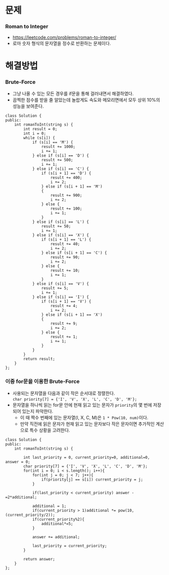 
# 문제

### Roman to Integer
 - https://leetcode.com/problems/roman-to-integer/
 - 로마 숫자 형식의 문자열을 정수로 반환하는 문제이다.

# 해결방법

### Brute-Force
 - 그냥 나올 수 있는 모든 경우를 if문을 통해 걸러내면서 해결하였다.
 - 끔찍한 점수를 받을 줄 알았는데 놀랍게도 속도와 메모리면에서 모두 상위 10%의 성능을 보여준다.
```
class Solution {
public:
    int romanToInt(string s) {
        int result = 0;
        int i = 0;
        while (s[i]) {
            if (s[i] == 'M') {
                result += 1000;
                i += 1;
            } else if (s[i] == 'D') {
                result += 500;
                i += 1; 
            } else if (s[i] == 'C') {
                if (s[i + 1] == 'D') {
                    result += 400;
                    i += 2;
                } else if (s[i + 1] == 'M')
                {
                    result += 900;
                    i += 2;
                } else {
                    result += 100;
                    i += 1;
                }
            } else if (s[i] == 'L') {
                result += 50;
                i += 1;
            } else if (s[i] == 'X') {
                if (s[i + 1] == 'L') {
                    result += 40;
                    i += 2;
                } else if (s[i + 1] == 'C') {
                    result += 90;
                    i += 2;
                } else {
                    result += 10;
                    i += 1;
                }
            } else if (s[i] == 'V') {
                result += 5;
                i += 1;
            } else if (s[i] == 'I') {
                if (s[i + 1] == 'V') {
                    result += 4;
                    i += 2;
                } else if (s[i + 1] == 'X')
                {
                    result += 9;
                    i += 2;
                } else {
                    result += 1;
                    i += 1;
                }
            }
        }
        return result;
    }
};
```

### 이중 for문을 이용한 Brute-Force
 - 사용되는 문자열을 다음과 같이 작은 순서대로 정렬한다.  
`char priority[7] = {'I', 'V', 'X', 'L', 'C', 'D', 'M'};`
 - 문자열을 하나씩 읽는 for문 안에 현재 읽고 있는 문자가 `priority`의 몇 번에 저장되어 있는지 파악한다.
   - 이 때 짝수 번째에 있는 문자열(I, X, C, M)은 `1 * Pow(10, num)`이다.
   - 만약 직전에 읽은 문자가 현재 읽고 있는 문자보다 작은 문자이면 추가적인 계산으로 특수 상황을 고려한다.
```
class Solution {
public:
    int romanToInt(string s) {

        int last_priority = 0, current_priority=0, additional=0, answer = 0;
        char priority[7] = {'I', 'V', 'X', 'L', 'C', 'D', 'M'};
        for(int i = 0; i < s.length(); i++){
            for(int j = 0; j < 7; j++){
                if(priority[j] == s[i]) current_priority = j;
            }

            if(last_priority < current_priority) answer -=2*additional;

            additional = 1;
            if(current_priority > 1)additional *= pow(10, (current_priority/2));
            if(current_priority%2){
                additional*=5;
            }

            answer += additional;

            last_priority = current_priority;
        }

        return answer;
    }
};
```